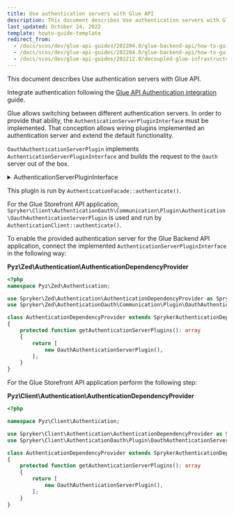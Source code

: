 ```yaml
---
title: Use authentication servers with Glue API
description: This document describes Use authentication servers with Glue API.
last_updated: October 24, 2022
template: howto-guide-template
redirect_from:
  - /docs/scos/dev/glue-api-guides/202204.0/glue-backend-api/how-to-guides/using-authentication-server.html
  - /docs/scos/dev/glue-api-guides/202204.0/glue-backend-api/how-to-guides/how-to-use-an-authentication-server.html
  - /docs/scos/dev/glue-api-guides/202212.0/decoupled-glue-infrastructure/how-to-guides/how-to-use-an-authentication-server.html
---
```


This document describes Use authentication servers with Glue API.

Integrate authentication following the [Glue API Authentication integration](/docs/scos/dev/migration-concepts/migrate-to-decoupled-glue-infrastructure/decoupled-glue-infrastructure-integrate-the-authentication.html) guide.

Glue allows switching between different authentication servers. In order to provide that ability, the `AuthenticationServerPluginInterface` must be implemented.
That conception allows wiring plugins implemented an authentication server and extend the default functionality.

`OauthAuthenticationServerPlugin` implements `AuthenticationServerPluginInterface` and builds the request to the `Oauth` server out of the box.

<details><summary markdown='span'>AuthenticationServerPluginInterface</summary>

```php
<?php

/**
 * Copyright © 2016-present Spryker Systems GmbH. All rights reserved.
 * Use of this software requires acceptance of the Evaluation License Agreement. See LICENSE file.
 */

namespace Spryker\Zed\AuthenticationOauth\Communication\Plugin\Authentication;

use Generated\Shared\Transfer\GlueAuthenticationRequestTransfer;
use Generated\Shared\Transfer\GlueAuthenticationResponseTransfer;
use Spryker\Shared\AuthenticationExtension\Dependency\Plugin\AuthenticationServerPluginInterface;
use Spryker\Zed\Kernel\Communication\AbstractPlugin;

/**
 * @method \Spryker\Zed\AuthenticationOauth\Business\AuthenticationOauthFacadeInterface getFacade()
 * @method \Spryker\Zed\AuthenticationOauth\AuthenticationOauthConfig getConfig()
 */
class OauthAuthenticationServerPlugin extends AbstractPlugin implements AuthenticationServerPluginInterface
{
    /**
     * @see \Spryker\Glue\GlueBackendApiApplication\Plugin\GlueApplication\ApplicationIdentifierRequestBuilderPlugin::GLUE_BACKEND_API_APPLICATION
     *
     * @var string
     */
    protected const GLUE_BACKEND_API_APPLICATION = 'GLUE_BACKEND_API_APPLICATION';

    /**
     * {@inheritDoc}
     *  - Checks whether the requested application context equals to GlueBackendApiApplication.
     *
     * @api
     *
     * @param \Generated\Shared\Transfer\GlueAuthenticationRequestTransfer $glueAuthenticationRequestTransfer
     *
     * @return bool
     */
    public function isApplicable(GlueAuthenticationRequestTransfer $glueAuthenticationRequestTransfer): bool
    {
        return $glueAuthenticationRequestTransfer->getRequestContextOrFail()->getRequestApplication() === static::GLUE_BACKEND_API_APPLICATION;
    }

    /**
     * {@inheritDoc}
     * - Makes request to proccess access token.
     * - Builds `GlueAuthenticationResponseTransfer` with proper access token if the credentials are valid.
     *
     * @api
     *
     * @param \Generated\Shared\Transfer\GlueAuthenticationRequestTransfer $glueAuthenticationRequestTransfer
     *
     * @return \Generated\Shared\Transfer\GlueAuthenticationResponseTransfer
     */
    public function authenticate(GlueAuthenticationRequestTransfer $glueAuthenticationRequestTransfer): GlueAuthenticationResponseTransfer
    {
         return $this->getFacade()->authenticate($glueAuthenticationRequestTransfer);
    }
}

```
</details>

This plugin is run by `AuthenticationFacade::authenticate()`.

For the Glue Storefront API application, `Spryker\Client\AuthenticationOauth\Communication\Plugin\Authentication\OauthAuthenticationServerPlugin` is used and run by `AuthenticationClient::authenticate()`.

To enable the provided authentication server for the Glue Backend API application, connect the implemented `AuthenticationServerPluginInterface` in the following way:

**Pyz\Zed\Authentication\AuthenticationDependencyProvider**

```php
<?php
namespace Pyz\Zed\Authentication;

use Spryker\Zed\Authentication\AuthenticationDependencyProvider as SprykerAuthenticationDependencyProvider;
use Spryker\Zed\AuthenticationOauth\Communication\Plugin\OauthAuthenticationServerPlugin;

class AuthenticationDependencyProvider extends SprykerAuthenticationDependencyProvider
{
    protected function getAuthenticationServerPlugins(): array
    {
        return [
            new OauthAuthenticationServerPlugin(),
        ];
    }
}
```

For the Glue Storefront API application perform the following step:

**Pyz\Client\Authentication\AuthenticationDependencyProvider**

```php
<?php

namespace Pyz\Client\Authentication;

use Spryker\Client\Authentication\AuthenticationDependencyProvider as SprykerAuthenticationDependencyProvider;
use Spryker\Client\AuthenticationOauth\Plugin\OauthAuthenticationServerPlugin;

class AuthenticationDependencyProvider extends SprykerAuthenticationDependencyProvider
{
    protected function getAuthenticationServerPlugins(): array
    {
        return [
            new OauthAuthenticationServerPlugin(),
        ];
    }
}
```
